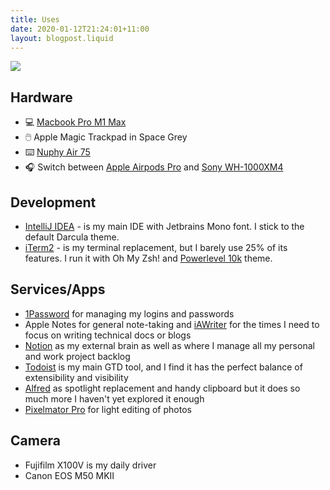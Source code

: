 ```yaml
---
title: Uses
date: 2020-01-12T21:24:01+11:00
layout: blogpost.liquid
---
```


![](/assets/images/uses.jpg)

## Hardware

- 💻 [Macbook Pro M1 Max](https://www.apple.com/au/macbook-pro-14-and-16/)
- 🖱️ Apple Magic Trackpad in Space Grey
- ⌨️ [Nuphy Air 75](https://nuphy.com/products/air75)
- 🎧 Switch between [Apple Airpods Pro](https://www.apple.com/au/airpods-pro/) and [Sony WH-1000XM4](https://www.sony.com.au/electronics/headband-headphones/wh-1000xm4)

## Development

- [IntelliJ IDEA](https://www.jetbrains.com/idea/) - is my main IDE with Jetbrains Mono font. I stick to the default Darcula theme.
- [iTerm2](https://iterm2.com/) - is my terminal replacement, but I barely use 25% of its features. I run it with Oh My Zsh! and [Powerlevel 10k](https://github.com/romkatv/powerlevel10k) theme.

## Services/Apps

- [1Password](https://1password.com/) for managing my logins and passwords
- Apple Notes for general note-taking and [iAWriter](https://ia.net/writer) for the times I need to focus on writing technical docs or blogs
- [Notion](https://www.notion.so/) as my external brain as well as where I manage all my personal and work project backlog
- [Todoist](https://todoist.com) is my main GTD tool, and I find it has the perfect balance of extensibility and visibility
- [Alfred](https://www.alfredapp.com/) as spotlight replacement and handy clipboard but it does so much more I haven't yet explored it enough
- [Pixelmator Pro](https://www.pixelmator.com/pro/) for light editing of photos

## Camera
- Fujifilm X100V is my daily driver
- Canon EOS M50 MKII
